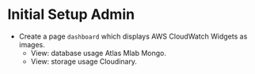# Initial Setup Admin

- Create a page `dashboard` which displays AWS CloudWatch Widgets as images.
    - View: database usage Atlas Mlab Mongo.
    - View: storage usage Cloudinary.
